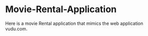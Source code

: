 # Movie-Rental-Application
Here is a movie Rental application that mimics the web application vudu.com.
